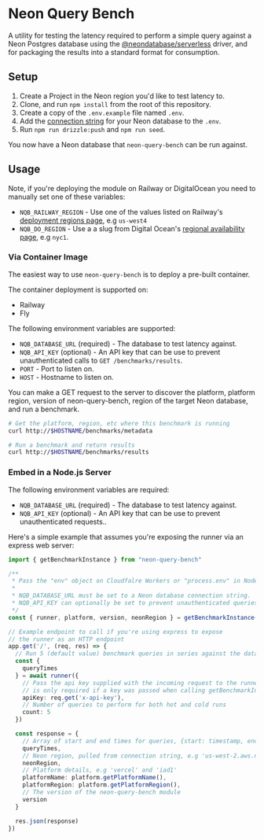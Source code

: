 # Neon Query Bench

A utility for testing the latency required to perform a simple query against
a Neon Postgres database using the [@neondatabase/serverless](https://github.com/neondatabase/serverless)
driver, and for packaging the results into a standard format for consumption.

## Setup

1. Create a Project in the Neon region you'd like to test latency to.
1. Clone, and run `npm install` from the root of this repository.
1. Create a copy of the `.env.example` file named `.env`.
1. Add the [connection string](https://neon.tech/docs/connect/connect-from-any-app) for your Neon database to the `.env`.
1. Run `npm run drizzle:push` and `npm run seed`.

You now have a Neon database that `neon-query-bench` can be run against.

## Usage

Note, if you're deploying the module on Railway or DigitalOcean you need to
manually set one of these variables:

* `NQB_RAILWAY_REGION` - Use one of the values listed on Railway's [deployment regions page](https://docs.railway.app/reference/deployment-regions#region-options), e.g `us-west4`
* `NQB_DO_REGION` - Use a a slug from Digital Ocean's [regional availability page](https://docs.digitalocean.com/platform/regional-availability/), e.g `nyc1`.

### Via Container Image

The easiest way to use `neon-query-bench` is to deploy a pre-built container. 

The container deployment is supported on:

* Railway
* Fly

The following environment variables are supported:

* `NQB_DATABASE_URL` (required) - The database to test latency against.
* `NQB_API_KEY` (optional) - An API key that can be use to prevent unauthenticated calls to `GET /benchmarks/results`.
* `PORT` - Port to listen on.
* `HOST` - Hostname to listen on.

You can make a GET request to the server to discover the platform, platform
region, version of neon-query-bench, region of the target Neon database, and
run a benchmark.

```bash
# Get the platform, region, etc where this benchmark is running
curl http://$HOSTNAME/benchmarks/metadata

# Run a benchmark and return results
curl http://$HOSTNAME/benchmarks/results
```

### Embed in a Node.js Server

The following environment variables are required:

* `NQB_DATABASE_URL` (required) - The database to test latency against.
* `NQB_API_KEY` (optional) - An API key that can be use to prevent unauthenticated requests..


Here's a simple example that assumes you're exposing the runner via an express
web server:

```ts
import { getBenchmarkInstance } from "neon-query-bench"

/**
 * Pass the "env" object on Cloudfalre Workers or "process.env" in Node.js
 * 
 * NQB_DATABASE_URL must be set to a Neon database connection string.
 * NQB_API_KEY can optionally be set to prevent unauthenticated queries.
 */
const { runner, platform, version, neonRegion } = getBenchmarkInstance(process.env)

// Example endpoint to call if you're using express to expose
// the runner as an HTTP endpoint
app.get('/', (req, res) => {
  // Run 5 (default value) benchmark queries in series against the database
  const {
    queryTimes
  } = await runner({
    // Pass the api key supplied with the incoming request to the runner. This
    // is only required if a key was passed when calling getBenchmarkInstance
    apiKey: req.get('x-api-key'),
    // Number of queries to perform for both hot and cold runs
    count: 5
  })

  const response = {
    // Array of start and end times for queries, {start: timestamp, end: timestamp}
    queryTimes,
    // Neon region, pulled from connection string, e.g 'us-west-2.aws.neon.tech'
    neonRegion,
    // Platform details, e.g 'vercel' and 'iad1'
    platformName: platform.getPlatformName(),
    platformRegion: platform.getPlatformRegion(),
    // The version of the neon-query-bench module
    version
  }

  res.json(response)
})
```
